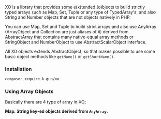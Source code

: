 XO is a library that provides some e(x)tended (o)bjects to build strictly typed arrays such as Map, Set, Tuple or any type of TypedArray's, and also String and Number objects that are not objects natively in PHP.

You can use Map, Set and Tuple to build strict arrays and also use AnyArray (ArrayObject and Collection are just aliases of it) derived from AbstractArray that contains many native-equal array methods or StringObject and NumberObject to use AbstractScalarObject interface.

All XO objects extends AbstractObject, so that makes possible to use some basic object methods like `getName()` or `getShortName()`.

### Installation

```bash
composer require k-gun/xo
```

### Using Array Objects

Basically there are 4 type of array in XO;

**Map: String key-ed objects derived from `AnyArray`.**
